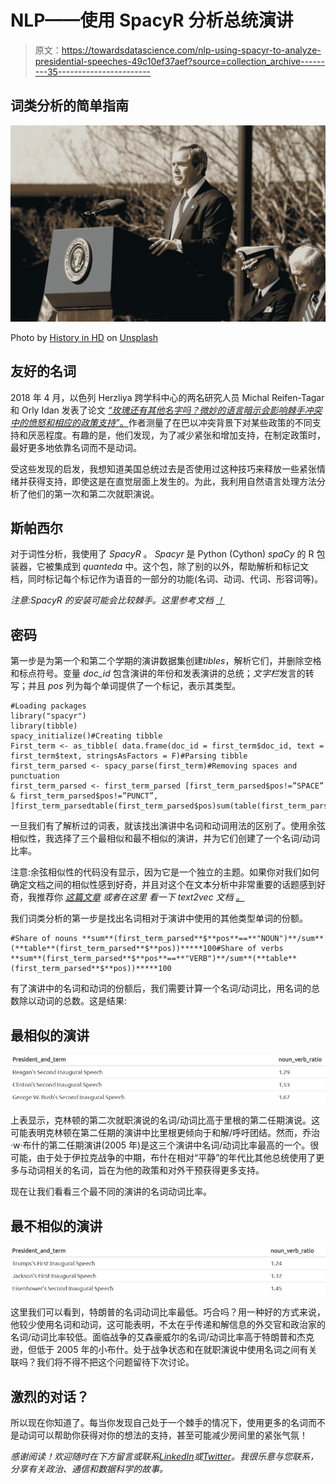 # NLP——使用 SpacyR 分析总统演讲

> 原文：<https://towardsdatascience.com/nlp-using-spacyr-to-analyze-presidential-speeches-49c10ef37aef?source=collection_archive---------35----------------------->

## 词类分析的简单指南

![](img/fe809a12bfa55af4dd044c3ea10a295d.png)

Photo by [History in HD](https://unsplash.com/@historyhd?utm_source=unsplash&utm_medium=referral&utm_content=creditCopyText) on [Unsplash](https://unsplash.com/s/photos/speech?utm_source=unsplash&utm_medium=referral&utm_content=creditCopyText)

## 友好的名词

2018 年 4 月，以色列 Herzliya 跨学科中心的两名研究人员 Michal Reifen-Tagar 和 Orly Idan 发表了论文 [*“玫瑰还有其他名字吗？微妙的语言暗示会影响棘手冲突中的愤怒和相应的政策支持”*。](https://journals.sagepub.com/doi/abs/10.1177/0956797618772823?journalCode=pssa)作者测量了在巴以冲突背景下对某些政策的不同支持和厌恶程度。有趣的是，他们发现，为了减少紧张和增加支持，在制定政策时，最好更多地依靠名词而不是动词。

受这些发现的启发，我想知道美国总统过去是否使用过这种技巧来释放一些紧张情绪并获得支持，即使这是在直觉层面上发生的。为此，我利用自然语言处理方法分析了他们的第一次和第二次就职演说。

## 斯帕西尔

对于词性分析，我使用了 *SpacyR* 。 *Spacyr* 是 Python (Cython) *spaCy* 的 R 包装器，它被集成到 *quanteda* 中。这个包，除了别的以外，帮助解析和标记文档，同时标记每个标记作为语音的一部分的功能(名词、动词、代词、形容词等)。

*注意:SpacyR 的安装可能会比较棘手。这里参考文档* [*！*](https://spacyr.quanteda.io/articles/using_spacyr.html)

## 密码

第一步是为第一个和第二个学期的演讲数据集创建*tibles*，解析它们，并删除空格和标点符号。变量 *doc_id* 包含演讲的年份和发表演讲的总统；*文字栏*发言的转写；并且 *pos* 列为每个单词提供了一个标记，表示其类型。

```
#Loading packages
library("spacyr")
library(tibble)
spacy_initialize()#Creating tibble
First_term <- as_tibble( data.frame(doc_id = first_term$doc_id, text = first_term$text, stringsAsFactors = F)#Parsing tibble
first_term_parsed <- spacy_parse(first_term)#Removing spaces and punctuation
first_term_parsed <- first_term_parsed [first_term_parsed$pos!=”SPACE” & first_term_parsed$pos!=”PUNCT”, ]first_term_parsedtable(first_term_parsed$pos)sum(table(first_term_parsed$pos))
```

一旦我们有了解析过的词表，就该找出演讲中名词和动词用法的区别了。使用余弦相似性，我选择了三个最相似和最不相似的演讲，并为它们创建了一个名词/动词比率。

注意:余弦相似性的代码没有显示，因为它是一个独立的主题。如果你对我们如何确定文档之间的相似性感到好奇，并且对这个在文本分析中非常重要的话题感到好奇，我推荐你 [*这篇文章*](https://www.sciencedirect.com/topics/computer-science/cosine-similarity) *或者在这里* *看一下 text2vec 文档* [*。*](http://text2vec.org/similarity.html#cosine_similarity)

我们词类分析的第一步是找出名词相对于演讲中使用的其他类型单词的份额。

```
#Share of nouns **sum**(first_term_parsed**$**pos**==**"NOUN")**/sum**(**table**(first_term_parsed**$**pos))*****100#Share of verbs 
**sum**(first_term_parsed**$**pos**==**"VERB")**/sum**(**table**(first_term_parsed**$**pos))*****100
```

有了演讲中的名词和动词的份额后，我们需要计算一个名词/动词比，用名词的总数除以动词的总数。这是结果:

## 最相似的演讲

![](img/fec5b55e426c1355aad5daeb441bc399.png)

上表显示，克林顿的第二次就职演说的名词/动词比高于里根的第二任期演说。这可能表明克林顿在第二任期的演讲中比里根更倾向于和解/呼吁团结。然而，乔治·w·布什的第二任期演讲(2005 年)是这三个演讲中名词/动词比率最高的一个。很可能，由于处于伊拉克战争的中期，布什在相对“平静”的年代比其他总统使用了更多与动词相关的名词，旨在为他的政策和对外干预获得更多支持。

现在让我们看看三个最不同的演讲的名词动词比率。

## 最不相似的演讲

![](img/b1a2004b6dcd8a26c5e2110b8a4cf080.png)

这里我们可以看到，特朗普的名词动词比率最低。巧合吗？用一种好的方式来说，他较少使用名词和动词，这可能表明，不太在乎传递和解信息的外交官和政治家的名词/动词比率较低。面临战争的艾森豪威尔的名词/动词比率高于特朗普和杰克逊，但低于 2005 年的小布什。处于战争状态和在就职演说中使用名词之间有关联吗？我们将不得不把这个问题留待下次讨论。

## 激烈的对话？

所以现在你知道了。每当你发现自己处于一个棘手的情况下，使用更多的名词而不是动词可以帮助你获得对你的想法的支持，甚至可能减少房间里的紧张气氛！

*感谢阅读！欢迎随时在下方留言或联系*[*LinkedIn*](https://www.linkedin.com/in/carlos-ahumada/)*或*[*Twitter*](https://twitter.com/CarlosNeyra)*。我很乐意与您联系，分享有关政治、通信和数据科学的故事。*